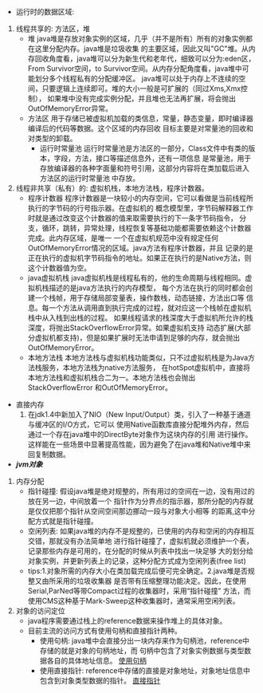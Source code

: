 - 运行时的数据区域:
1. 线程共享的: 方法区，堆
    - 堆
    java堆是存放对象实例的区域，几乎（并不是所有）所有的对象实例都在这里分配内存。java堆是垃圾收集
    的主要区域，因此又叫"GC"堆。从内存回收角度看，java堆可以分为新生代和老年代，细致可以分为:eden区，
    From Survivor空间，to Survivor空间。从内存分配角度看，java堆中可能划分多个线程私有的分配缓冲区。
    java堆可以处于内存上不连续的空间，只要逻辑上连续即可。堆的大小一般是可扩展的（同过Xms,Xmx控制），
    如果堆中没有完成实例分配，并且堆也无法再扩展，将会抛出OutOfMemoryError异常。
    - 方法区
    用于存储已被虚拟机加载的类信息，常量，静态变量，即时编译器编译后的代码等数据。这个区域的内存回收
    目标主要是对常量池的回收和对类型的卸载。
        - 运行时常量池
        运行时常量池是方法区的一部分，Class文件中有类的版本，字段，方法，接口等描述信息外，还有一项信息
        是常量池，用于存放编译器的各种字面量和符号引用，这部分内容将在类加载后进入方法区的运行时常量池
        中存放。
2. 线程非共享（私有）的: 虚拟机栈，本地方法栈，程序计数器。
    - 程序计数器
    程序计数器是一块较小的内存空间，它可以看做是当前线程所执行的字节码的行号指示器。在虚拟机的
    概念模型里，字节码解释器工作时就是通过改变这个计数器的值来取需要执行的下一条字节码指令，
    分支，循环，跳转，异常处理，线程恢复等基础功能都需要依赖这个计数器完成。此内存区域，是唯一
    一个在虚拟机规范中没有规定任何OutOfMemoryError情况的区域。java方法有程序计数器，并且
    记录的是正在执行的虚拟机字节码指令的地址。如果正在执行的是Native方法，则这个计数器值为空。
    - java虚拟机栈
    java虚拟机栈是线程私有的，他的生命周期与线程相同。虚拟机栈描述的是java方法执行的内存模型，
    每个方法在执行的同时都会创建一个栈帧，用于存储局部变量表，操作数栈，动态链接，方法出口等
    信息。每一个方法从调用直到执行完成的过程，就对应这一个栈帧在虚拟机栈中从入栈到出栈的过程。
    如果线程请求的栈深度大于虚拟机所允许的栈深度，将抛出StackOverflowError异常。如果虚拟机支持
    动态扩展(大部分虚拟机都支持)，但是如果扩展时无法申请到足够的内存，就会抛出OutOfMemoryError。
    - 本地方法栈
    本地方法栈与虚拟机栈功能类似，只不过虚拟机栈是为Java方法栈服务，本地方法栈为native方法服务，
    在hotSpot虚拟机中，直接将本地方法栈和虚拟机栈合二为一。本地方法栈也会抛出StackOverflowError
    和OutOfMemoryError。
- 直接内存
    1. 在jdk1.4中新加入了NIO（New Input/Output）类，引入了一种基于通道与缓冲区的I/O方式，它可以
    使用Native函数库直接分配堆外内存，然后通过一个存在java堆中的DirectByte对象作为这块内存的引用
    进行操作。这样能在一些场景中显著提高性能，因为避免了在java堆和Native堆中来回复制数据。
- **_jvm对象_**
1. 内存分配
    - 指针碰撞: 假设java堆是绝对规整的，所有用过的空间在一边，没有用过的放在另一边，中间放着一个
    指针作为分界点的指示器，那所分配的内存就是仅仅把那个指针从空间空间那边挪动一段与对象大小相等
    的距离,这中分配方式就是指针碰撞。
    - 空闲列表: 如果java堆的内存不是规整的，已使用的内存和空闲的内存相互交错，那就没有办法简单地
    进行指针碰撞了，虚拟机就必须维护一个表，记录那些内存是可用的，在分配的时候从列表中找出一块足够
    大的划分给对象实例，并更新列表上的记录，这种分配方式成为空闲列表(free list)
    - tips:1.对象所需的内存大小在类加载完成后便可完全确定。2.java堆是否规整又由所采用的垃圾收集器
    是否带有压缩整理功能决定。因此，在使用Serial,ParNed等带Compact过程的收集器时，采用“指针碰撞”
    方法，而使用CMS这种基于Mark-Sweep这种收集器时，通常采用空闲列表。
2. 对象的访问定位
    - java程序需要通过栈上的reference数据来操作堆上的具体对象。
    - 目前主流的访问方式有使用句柄和直接指针两种。
        - 使用句柄: java堆中会直接分出一块内存来作为句柄池，reference中存储的就是对象的句柄地址，而
        句柄中包含了对象实例数据与类型数据各自的具体地址信息。
        [使用句柄](image/使用句柄.png)
        - 使用直接指针: reference中存储的直接是对象地址，对象地址信息中包含到对象类型数据的指针。
        [直接指针](image/直接指针访问.png)